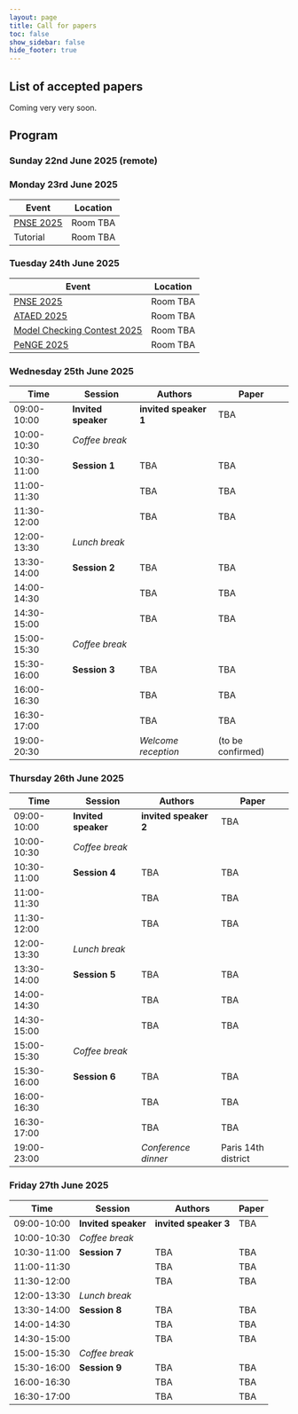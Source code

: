 ```yaml
---
layout: page
title: Call for papers
toc: false
show_sidebar: false
hide_footer: true
---
```


## List of accepted papers

Coming very very soon.

## Program

### Sunday 22nd June 2025 (remote)

### Monday 23rd June 2025

| Event      | Location |
| ----------- | ----------- |
| [PNSE 2025](https://www.informatik.uni-hamburg.de/TGI/events/pnse/pnse25/) | Room TBA |
| Tutorial | Room TBA |


### Tuesday 24th June 2025

| Event      | Location |
| ----------- | ----------- |
| [PNSE 2025](https://www.informatik.uni-hamburg.de/TGI/events/pnse/pnse25/) | Room TBA |
| [ATAED 2025](https://www.fernuni-hagen.de/ataed/ataed2025/) | Room TBA |
| [Model Checking Contest 2025](https://mcc.lip6.fr/) | Room TBA |
| [PeNGE 2025](https://www.fernuni-hagen.de/penge/penge2025/) | Room TBA |


### Wednesday 25th June 2025

| Time | Session      | Authors | Paper |
| ----------- | ----------- | ----------- | ----------- |
| 09:00-10:00 | **Invited speaker** | **invited speaker 1** | TBA |
| 10:00-10:30 | _Coffee break_ | | |
| 10:30-11:00 | **Session 1** | TBA | TBA |
| 11:00-11:30 | | TBA | TBA |
| 11:30-12:00 | | TBA | TBA |
| 12:00-13:30 | _Lunch break_ | | |
| 13:30-14:00 | **Session 2** | TBA | TBA |
| 14:00-14:30 | | TBA | TBA |
| 14:30-15:00 | | TBA | TBA |
| 15:00-15:30 | _Coffee break_ | | |
| 15:30-16:00 | **Session 3** | TBA | TBA |
| 16:00-16:30 | | TBA | TBA |
| 16:30-17:00 | | TBA | TBA |
| 19:00-20:30 | | _Welcome reception_ | (to be confirmed) |


### Thursday 26th June 2025

| Time | Session      | Authors | Paper |
| ----------- | ----------- | ----------- | ----------- |
| 09:00-10:00 | **Invited speaker** | **invited speaker 2** | TBA |
| 10:00-10:30 | _Coffee break_ | | |
| 10:30-11:00 | **Session 4** | TBA | TBA |
| 11:00-11:30 | | TBA | TBA |
| 11:30-12:00 | | TBA | TBA |
| 12:00-13:30 | _Lunch break_ | | |
| 13:30-14:00 | **Session 5** | TBA | TBA |
| 14:00-14:30 | | TBA | TBA |
| 14:30-15:00 | | TBA | TBA |
| 15:00-15:30 | _Coffee break_ | | |
| 15:30-16:00 | **Session 6** | TBA | TBA |
| 16:00-16:30 | | TBA | TBA |
| 16:30-17:00 | | TBA | TBA |
| 19:00-23:00 | | _Conference dinner_ | Paris 14th district |


### Friday 27th June 2025

| Time | Session      | Authors | Paper |
| ----------- | ----------- | ----------- | ----------- |
| 09:00-10:00 | **Invited speaker** | **invited speaker 3** | TBA |
| 10:00-10:30 | _Coffee break_ | | |
| 10:30-11:00 | **Session 7** | TBA | TBA |
| 11:00-11:30 | | TBA | TBA |
| 11:30-12:00 | | TBA | TBA |
| 12:00-13:30 | _Lunch break_ | | |
| 13:30-14:00 | **Session 8** | TBA | TBA |
| 14:00-14:30 | | TBA | TBA |
| 14:30-15:00 | | TBA | TBA |
| 15:00-15:30 | _Coffee break_ | | |
| 15:30-16:00 | **Session 9** | TBA | TBA |
| 16:00-16:30 | | TBA | TBA |
| 16:30-17:00 | | TBA | TBA |
